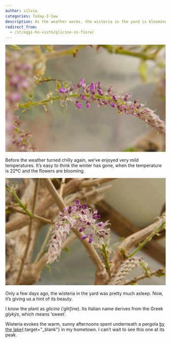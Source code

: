 ```yaml
---
author: silvia
categories: Today-I-Saw
description: As the weather warms, the wisteria in the yard is blooming. I took a couple of pictures of it.
redirect_from:
  - /it/oggi-ho-visto/glicine-in-fiore/
---
```

![Wisteria in bloom](/assets/images/20210403-wisteria-in-bloom-1.jpg)

Before the weather turned chilly again, we’ve enjoyed very mild temperatures. It’s easy to think the winter has gone, when the temperature is 22ºC and the flowers are blooming.

![Wisteria in bloom](/assets/images/20210403-wisteria-in-bloom-2.jpg)

Only a few days ago, the wisteria in the yard was pretty much asleep. Now, it’s giving us a hint of its beauty.

I know the plant as _glicine_ (ˈɡlitʃine). Its Italian name derives from the Greek _glykýs_, which means ‘sweet’.

Wisteria evokes the warm, sunny afternoons spent underneath a pergola [by the lake](https://silviamaggidesign.com/photography/instagram-drained-my-creativity/){:target="_blank"} in my hometown. I can’t wait to see this one at its peak.
